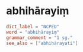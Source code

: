 # abhihārayiṃ

``` toml
dict_label = "NCPED"
word = "abhihārayiṃ"
grammar_comment = "1 sg."
see_also = ["abhihārayati"]
```

